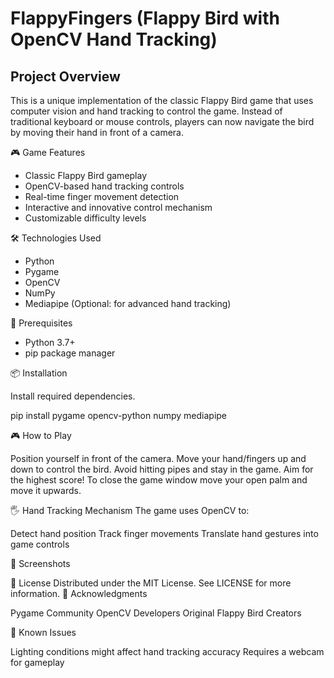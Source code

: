 # FlappyFingers (Flappy Bird with OpenCV Hand Tracking)

## Project Overview

This is a unique implementation of the classic Flappy Bird game that uses computer vision and hand tracking to control the game.
Instead of traditional keyboard or mouse controls, players can now navigate the bird by moving their hand in front of a camera.

🎮 Game Features

- Classic Flappy Bird gameplay
- OpenCV-based hand tracking controls
- Real-time finger movement detection
- Interactive and innovative control mechanism
- Customizable difficulty levels

🛠 Technologies Used

- Python
- Pygame
- OpenCV
- NumPy
- Mediapipe (Optional: for advanced hand tracking)

🔧 Prerequisites

- Python 3.7+
- pip package manager

📦 Installation

Install required dependencies.

pip install pygame opencv-python numpy mediapipe

🎮 How to Play

Position yourself in front of the camera.
Move your hand/fingers up and down to control the bird.
Avoid hitting pipes and stay in the game.
Aim for the highest score!
To close the game window move your open palm and move it upwards.

🖐️ Hand Tracking Mechanism
The game uses OpenCV to:

Detect hand position
Track finger movements
Translate hand gestures into game controls


📸 Screenshots

📝 License
Distributed under the MIT License. See LICENSE for more information.
🙌 Acknowledgments

Pygame Community
OpenCV Developers
Original Flappy Bird Creators

🐛 Known Issues

Lighting conditions might affect hand tracking accuracy
Requires a webcam for gameplay
